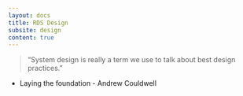 ```yaml
---
layout: docs
title: RDS Design
subsite: design
content: true
---
```


> “System design is really a term we use to talk about best design practices.” 
- Laying the foundation - Andrew Couldwell
